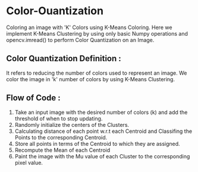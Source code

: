 # Color-Ouantization
Coloring an image with 'K' Colors using K-Means Coloring. Here we implement K-Means Clustering by using only basic Numpy operations and opencv.imread() to perform Color Quantization on an Image. 

## Color Quantization Definition :
  It refers to reducing the number of colors used to represent an image. We color the image in 'k' number of colors by using K-Means Clustering. 

## Flow of Code :
1.  Take an input image with the desired number of colors (k) and add the threshold of when to stop updating.
2.  Randomly initialize the centers of the Clusters. 
3.  Calculating distance of each point w.r.t each Centroid and Classifing the Points to the corresponding Centroid.
4.  Store all points in terms of the Centroid to which they are assigned.
5.  Recompute the Mean of each Centroid
6.  Paint the image with the Mu value of each Cluster to the corresponding pixel value.
